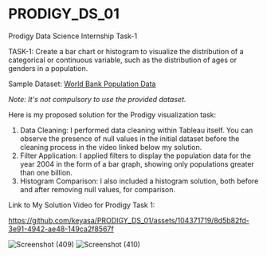 # PRODIGY_DS_01
Prodigy Data Science Internship Task-1

TASK-1:
Create a bar chart or histogram to visualize the distribution of a categorical or continuous variable, such as the distribution of ages or genders in a population.

Sample Dataset: [World Bank Population Data](https://data.worldbank.org/indicator/SP.POP.TOTL)

*Note: It's not compulsory to use the provided dataset.*

Here is my proposed solution for the Prodigy visualization task:

1. Data Cleaning: I performed data cleaning within Tableau itself. You can observe the presence of null values in the initial dataset before the cleaning process in the video linked below my solution.
2. Filter Application: I applied filters to display the population data for the year 2004 in the form of a bar graph, showing only populations greater than one billion.
3. Histogram Comparison: I also included a histogram solution, both before and after removing null values, for comparison.

Link to My Solution Video for Prodigy Task 1:

https://github.com/keyasa/PRODIGY_DS_01/assets/104371719/8d5b82fd-3e91-4942-ae48-149ca2f8567f

![Screenshot (409)](https://github.com/keyasa/PRODIGY_DS_01/assets/104371719/6b7a5d96-60af-4f52-865d-898ed0054864)
![Screenshot (410)](https://github.com/keyasa/PRODIGY_DS_01/assets/104371719/6f1b7d93-58ea-4eaa-bce4-daeba9374f15)

